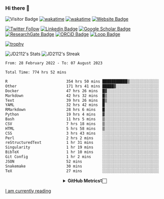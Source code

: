 ### Hi there 👋
![Visitor Badge](https://visitor-badge.laobi.icu/badge?page_id=JD2112.JD2112)
[![wakatime](https://github.com/JD2112/JD2112/actions/workflows/waka-readme.yml/badge.svg)](https://github.com/JD2112/JD2112/actions/workflows/waka-readme.yml)
[![wakatime](https://wakatime.com/badge/user/fe95275f-909a-4147-a45d-624981173898.svg)](https://wakatime.com/@fe95275f-909a-4147-a45d-624981173898)
[![Website Badge](https://img.shields.io/badge/website-informational?style=flat-square)](http://jyotirmoydas.netlify.app)

[![Twitter Follow](https://img.shields.io/twitter/follow/jyotirmoy21?style=social)](https://twitter.com/jyotirmoy21)
[![Linkedin Badge](https://img.shields.io/badge/-jyotirmoy-blue?style=plastic&logo=Linkedin&logoColor=white&link=https://www.linkedin.com/in/dasjyotirmoy/)](https://www.linkedin.com/in/dasjyotirmoy/)
[![Google Scholar Badge](https://img.shields.io/badge/-jyotirmoy-blue?style=plastic&logo=GoogleScholar&logoColor=white&link=https://scholar.google.se/citations?user=IMBYOv8AAAAJ&hl=en)](https://scholar.google.se/citations?user=IMBYOv8AAAAJ&hl=en)
[![ResearchGate Badge](https://img.shields.io/badge/-jyotirmoy-cyan?style=plastic&logo=ResearchGate&logoColor=white&link=https://www.researchgate.net/profile/Jyotirmoy-Das-3)](https://www.researchgate.net/profile/Jyotirmoy-Das-3)
[![ORCiD Badge](https://img.shields.io/badge/-jyotirmoy-green?style=plastic&logo=orcid&logoColor=white&link=https://orcid.org/0000-0002-5649-4658)](https://orcid.org/0000-0002-5649-4658)
[![Loop Badge](https://img.shields.io/badge/-jyotirmoy-orange?style=plastic&logo=Loop&logoColor=white&link=https://loop.frontiersin.org/people/1519976/overview)](https://loop.frontiersin.org/people/1519976/overview)

[![trophy](https://github-profile-trophy.vercel.app/?username=JD2112)](https://github.com/ryo-ma/github-profile-trophy)

<!--
**JD2112/JD2112** is a ✨ _special_ ✨ repository because its `README.md` (this file) appears on your GitHub profile.

Here are some ideas to get you started:

- 🔭 I’m currently working on ...
- 🌱 I’m currently learning ...
- 👯 I’m looking to collaborate on ...
- 🤔 I’m looking for help with ...
- 💬 Ask me about ...
- 📫 How to reach me: ...
- 😄 Pronouns: ...
- ⚡ Fun fact: ...
![JD2112's Top Languages](https://github-readme-stats.vercel.app/api/top-langs/?username=JD2112&theme=vue-dark&show_icons=true&hide_border=true&layout=compact)
-->
![JD2112's Stats](https://github-readme-stats.vercel.app/api?username=JD2112&theme=vue-dark&show_icons=true&hide_border=true&count_private=true)
![JD2112's Streak](https://github-readme-streak-stats.herokuapp.com/?user=JD2112&theme=vue-dark&hide_border=true)





<!--START_SECTION:waka-->

```txt
From: 28 February 2022 - To: 07 August 2023

Total Time: 774 hrs 52 mins

R                          354 hrs 50 mins ███████████▒░░░░░░░░░░░░░   45.79 %
Other                      171 hrs 41 mins █████▓░░░░░░░░░░░░░░░░░░░   22.16 %
Docker                     47 hrs 26 mins  █▓░░░░░░░░░░░░░░░░░░░░░░░   06.12 %
Markdown                   42 hrs 32 mins  █▒░░░░░░░░░░░░░░░░░░░░░░░   05.49 %
Text                       39 hrs 26 mins  █▒░░░░░░░░░░░░░░░░░░░░░░░   05.09 %
YAML                       32 hrs 42 mins  █░░░░░░░░░░░░░░░░░░░░░░░░   04.22 %
RMarkdown                  28 hrs 6 mins   █░░░░░░░░░░░░░░░░░░░░░░░░   03.63 %
Python                     19 hrs 4 mins   ▓░░░░░░░░░░░░░░░░░░░░░░░░   02.46 %
Bash                       11 hrs 5 mins   ▒░░░░░░░░░░░░░░░░░░░░░░░░   01.43 %
CSV                        7 hrs 18 mins   ▒░░░░░░░░░░░░░░░░░░░░░░░░   00.94 %
HTML                       5 hrs 58 mins   ▒░░░░░░░░░░░░░░░░░░░░░░░░   00.77 %
CSS                        3 hrs 43 mins   ░░░░░░░░░░░░░░░░░░░░░░░░░   00.48 %
Perl                       2 hrs 2 mins    ░░░░░░░░░░░░░░░░░░░░░░░░░   00.26 %
reStructuredText           1 hr 31 mins    ░░░░░░░░░░░░░░░░░░░░░░░░░   00.20 %
Singularity                1 hr 19 mins    ░░░░░░░░░░░░░░░░░░░░░░░░░   00.17 %
BibTeX                     1 hr 10 mins    ░░░░░░░░░░░░░░░░░░░░░░░░░   00.15 %
Git Config                 1 hr 2 mins     ░░░░░░░░░░░░░░░░░░░░░░░░░   00.13 %
JSON                       52 mins         ░░░░░░░░░░░░░░░░░░░░░░░░░   00.11 %
Snakemake                  30 mins         ░░░░░░░░░░░░░░░░░░░░░░░░░   00.07 %
TeX                        27 mins         ░░░░░░░░░░░░░░░░░░░░░░░░░   00.06 %
```

<!--END_SECTION:waka-->

<div align="center">
    <details>
        <summary><b>GitHub Metrics👇🏻</b></summary>
    <br>
        
[Get Details](https://metrics.lecoq.io/insights/JD2112)
    </details>
</div>

<a target="_blank" href="https://www.goodreads.com/user/show/21242415-jyotirmoy-das">I am currently reading</a>


